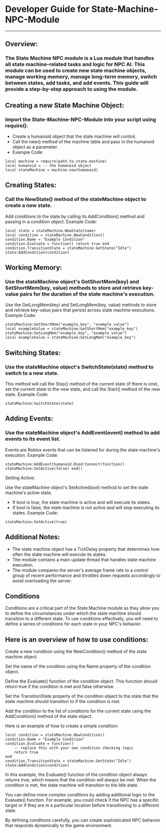 # Developer Guide for State-Machine-NPC-Module
---
## Overview:

### The State Machine NPC module is a Lua module that handles all state machine-related tasks and logic for NPC AI. This module can be used to create new state machine objects, manage working memory, manage long-term memory, switch between states, add tasks, and add events. This guide will provide a step-by-step approach to using the module.

## Creating a new State Machine Object:
### Import the State-Machine-NPC-Module into your script using require().
* Create a humanoid object that the state machine will control.
* Call the new() method of the machine table and pass in the humanoid object as a parameter.
* Example Code:
```
local machine = require(path.to.state.machine)
local humanoid = -- the humanoid object
local stateMachine = machine.new(humanoid)
```
## Creating States:

### Call the NewState() method of the stateMachine object to create a new state.
Add conditions to the state by calling its AddCondition() method and passing in a condition object.
Example Code:
```
local state = stateMachine.NewState(name)
local condition = stateMachine.NewCondition()
condition.Name = "Example Condition"
condition.Evaluate = function() return true end
condition.TransitionState = stateMachine.GetState("Idle")
state:AddCondition(condition)
```
## Working Memory:

### Use the stateMachine object's GetShortMem(key) and SetShortMem(key, value) methods to store and retrieve key-value pairs for the duration of the state machine's execution.
Use the GetLongMem(key) and SetLongMem(key, value) methods to store and retrieve key-value pairs that persist across state machine executions.
Example Code:
```
stateMachine:SetShortMem("example_key", "example_value")
local exampleValue = stateMachine:GetShortMem("example_key")
stateMachine:SetLongMem("example_key", "example_value")
local exampleValue = stateMachine:GetLongMem("example_key")
```
## Switching States:

### Use the stateMachine object's SwitchState(state) method to switch to a new state.
This method will call the Stop() method of the current state (if there is one), set the current state to the new state, and call the Start() method of the new state.
Example Code:
```
stateMachine:SwitchState(state)
```
## Adding Events:

### Use the stateMachine object's AddEvent(event) method to add events to its event list.
Events are Roblox events that can be listened for during the state machine's execution.
Example Code:
```
stateMachine:AddEvent(humanoid.Died:Connect(function() stateMachine:SetActive(false) end))
```
Setting Active:

Use the stateMachine object's SetActive(bool) method to set the state machine's active state.
* If bool is true, the state machine is active and will execute its states.
* If bool is false, the state machine is not active and will stop executing its states.
Example Code:
```
stateMachine:SetActive(true)
```
## Additional Notes:

* The state machine object has a TickDelay property that determines how often the state machine will execute its states.
* The module contains a main update thread that handles state machine execution.
* The module compares the server's average frame rate to a control group of recent performance and throttles down requests accordingly to avoid overloading the server.

## Conditions
Conditions are a critical part of the State Machine module as they allow you to define the circumstances under which the state machine should transition to a different state. To use conditions effectively, you will need to define a series of conditions for each state in your NPC's behavior.

## Here is an overview of how to use conditions:

Create a new condition using the NewCondition() method of the state machine object.

Set the name of the condition using the Name property of the condition object.

Define the Evaluate() function of the condition object. This function should return true if the condition is met and false otherwise.

Set the TransitionState property of the condition object to the state that the state machine should transition to if the condition is met.

Add the condition to the list of conditions for the current state using the AddCondition() method of the state object.

Here is an example of how to create a simple condition:

```
local condition = stateMachine.NewCondition()
condition.Name = "Example Condition"
condition.Evaluate = function() 
    -- replace this with your own condition checking logic
    return true 
end
condition.TransitionState = stateMachine.GetState("Idle")
state:AddCondition(condition)
```
In this example, the Evaluate() function of the condition object always returns true, which means that the condition will always be met. When the condition is met, the state machine will transition to the Idle state.

You can define more complex conditions by adding additional logic to the Evaluate() function. For example, you could check if the NPC has a specific target or if they are in a particular location before transitioning to a different state.

By defining conditions carefully, you can create sophisticated NPC behavior that responds dynamically to the game environment.
